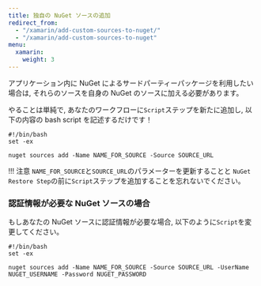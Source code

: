 ```yaml
---
title: 独自の NuGet ソースの追加
redirect_from:
  - "/xamarin/add-custom-sources-to-nuget/"
  - "/xamarin/add-custom-sources-to-nuget"
menu:
  xamarin:
    weight: 3
---
```


アプリケーション内に NuGet によるサードパーティーパッケージを利用したい場合は,
それらのソースを自身の NuGet のソースに加える必要があります。

やることは単純で, あなたのワークフローに`Script`ステップを新たに追加し, 以下の内容の bash script を記述するだけです！

```
#!/bin/bash
set -ex

nuget sources add -Name NAME_FOR_SOURCE -Source SOURCE_URL
```

!!! 注意
`NAME_FOR_SOURCE`と`SOURCE_URL`のパラメーターを更新することと
`NuGet Restore Step`の前に`Script`ステップを追加することを忘れないでください。

### 認証情報が必要な NuGet ソースの場合

もしあなたの NuGet ソースに認証情報が必要な場合, 以下のように`Script`を変更してください。

```
#!/bin/bash
set -ex

nuget sources add -Name NAME_FOR_SOURCE -Source SOURCE_URL -UserName NUGET_USERNAME -Password NUGET_PASSWORD
```
